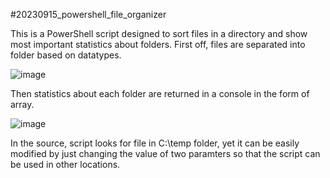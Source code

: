 #20230915_powershell_file_organizer

This is a PowerShell script designed to sort files in a directory and show most important statistics about folders.
First off, files are separated into folder based on datatypes.

![image](https://github.com/dawidwojt/Data_Engineering/assets/99885611/79ca9f3d-09ce-4ba7-94db-95ab9834b305)

Then statistics about each folder are returned in a console in the form of array.

![image](https://github.com/dawidwojt/Data_Engineering/assets/99885611/d1636294-08e4-4ed0-9bac-b6ae0a430d62)

In the source, script looks for file in C:\temp folder, yet it can be easily modified by just changing the value of two paramters so that the script can be used in other locations.
